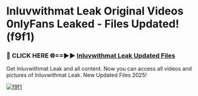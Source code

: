 # Inluvwithmat Leak Original Videos 0nlyFans Leaked - Files Updated! (f9f1)

<h3>🔴 CLICK HERE 🌐==►► <a href="https://tinyurl.com/ms9xzufz" rel="nofollow">Inluvwithmat Leak Updated Files</a></h3>

Get Inluvwithmat Leak and all content. Now you can access all videos and pictures of Inluvwithmat Leak. New Updated Files 2025!

[![f9f1](https://i.imgur.com/NaUBvic.gif)](https://tinyurl.com/ms9xzufz)
